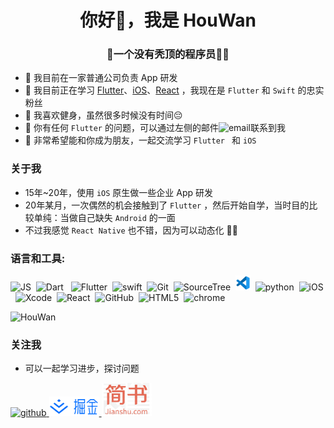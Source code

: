 <h1 align="center">你好👋，我是 HouWan</h1>
<h3 align="center">💪一个没有秃顶的程序员👨‍💻‍</h3>

- 🔭 我目前在一家普通公司负责 App 研发
- 🌱 我目前正在学习 [Flutter](flutter.dev)、[iOS](developer.apple.com)、[React](https://react.docschina.org/) ，我现在是 `Flutter` 和 `Swift` 的忠实粉丝
- 💪 我喜欢健身，虽然很多时候没有时间😔
- 💬 你有任何 `Flutter` 的问题，可以通过左侧的邮件<img src="https://www.vectorlogo.zone/logos/gmail/gmail-icon.svg" alt="email" width="16" height="16"/>联系到我
- 👬 非常希望能和你成为朋友，一起交流学习 `Flutter ` 和 `iOS`

### 关于我

- 15年~20年，使用 `iOS` 原生做一些企业 App 研发
- 20年某月，一次偶然的机会接触到了 `Flutter` ，然后开始自学，当时目的比较单纯：当做自己缺失 `Android` 的一面
- 不过我感觉 `React Native` 也不错，因为可以动态化 🤪🤪


### 语言和工具:

<p>
  <img src="https://www.vectorlogo.zone/logos/javascript/javascript-icon.svg" alt="JS" width="24" height="24"/>&nbsp;
  <img src="https://www.vectorlogo.zone/logos/dartlang/dartlang-icon.svg" alt="Dart" width="24" height="24"/> &nbsp;
  <img src="https://www.vectorlogo.zone/logos/flutterio/flutterio-icon.svg" alt="Flutter" width="24" height="24"/>&nbsp;
  <img src="https://www.vectorlogo.zone/logos/swift/swift-icon.svg" alt="swift" width="24" height="24"/>&nbsp;
  <img src="https://www.vectorlogo.zone/logos/git-scm/git-scm-icon.svg" alt="Git" width="24" height="24"/>&nbsp;
  <img src="https://raw.githubusercontent.com/gilbarbara/logos/master/logos/sourcetree.svg" alt="SourceTree" width="24" height="24"/>&nbsp;
  <img src="https://raw.githubusercontent.com/vscode-icons/vscode-icons/master/icons/file_type_vscode.svg" alt="VSCode" width="24" height="24"/>&nbsp;
  <img src="https://www.vectorlogo.zone/logos/python/python-icon.svg" alt="python" width="24" height="24"/>&nbsp;
  <img src="https://www.vectorlogo.zone/logos/apple/apple-tile.svg" alt="iOS" width="24" height="24"/>&nbsp;
  <img src="https://www.vectorlogo.zone/logos/apple_xcode/apple_xcode-icon.svg" alt="Xcode" width="24" height="24"/>&nbsp;
  <img src="https://www.vectorlogo.zone/logos/reactjs/reactjs-icon.svg" alt="React" width="24" height="24"/>&nbsp;
  <img src="https://www.vectorlogo.zone/logos/github/github-icon.svg" alt="GitHub" width="24" height="24"/>&nbsp;
  <img src="https://www.vectorlogo.zone/logos/w3_html5/w3_html5-icon.svg" alt="HTML5" width="24" height="24"/>&nbsp;
  <img src="https://www.vectorlogo.zone/logos/google_chrome/google_chrome-icon.svg" alt="chrome" width="24" height="24"/>&nbsp;
</p>

<img src="https://github-readme-stats.vercel.app/api?username=HouWan&show_icons=true&bg_color=30,e96443,904e95&title_color=fff&text_color=fff" alt="HouWan" />

### 关注我 

- 可以一起学习进步，探讨问题

<p>
  <a href="https://github.com/houwan">
    <img width="80" alt="github" src="https://www.vectorlogo.zone/logos/github/github-ar21.svg">
  </a>
  <a href="https://juejin.cn/user/2365804751903720">
    <img width="80" alt="github" src="https://raw.githubusercontent.com/HouWan/HouWan/main/resources/images/jueJin.svg">
  </a>
  <a href="https://www.jianshu.com/u/66bd0d304d81">
  <img width="80" alt="github" src="https://github.com/HouWan/HouWan/blob/main/resources/images/jianshu.png">
  </a>
</p>
